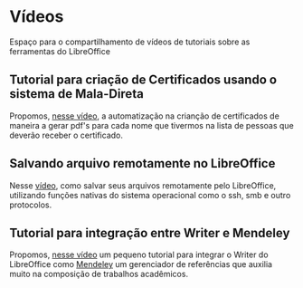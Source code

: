 # Vídeos

Espaço para o compartilhamento de vídeos de tutoriais sobre as ferramentas do LibreOffice

## Tutorial para criação de Certificados usando o sistema de Mala-Direta

Propomos, [nesse vídeo](https://www.youtube.com/watch?v=dc5A64LKCS4&t=1s), a automatização na crianção de certificados de maneira a gerar pdf's para cada nome que tivermos na lista de pessoas que deverão receber o certificado.



## Salvando arquivo remotamente no LibreOffice

Nesse [vídeo](http://www.alfabech.com/2017/03/salvando-arquivo-remotamente-no.html), como salvar seus arquivos remotamente pelo LibreOffice, utilizando funções nativas do sistema operacional como o ssh, smb e outro protocolos.


## Tutorial para integração entre Writer e Mendeley

Propomos, [nesse vídeo](https://www.youtube.com/watch?v=2P5MVW7ndWc) um pequeno tutorial para integrar o Writer do LibreOffice como [Mendeley](http://www.mendeley.com) um gerenciador de referências que auxilia muito na composição de trabalhos acadêmicos.
